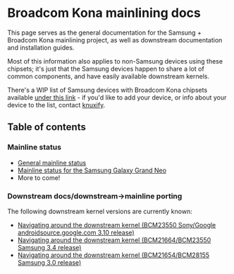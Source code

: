 # Broadcom Kona mainlining docs

This page serves as the general documentation for the Samsung + Broadcom Kona mainlining project, as well as downstream documentation and installation guides.

Most of this information also applies to non-Samsung devices using these chipsets; it's just that the Samsung devices happen to share a lot of common components, and have easily available downstream kernels.

There's a WIP list of Samsung devices with Broadcom Kona chipsets available [under this link](https://docs.google.com/spreadsheets/d/1NioX9a2vgbEcO_Zs9COUFO-n3a2Rqf1JWWU1cfsktLM/edit?usp=sharing) - if you'd like to add your device, or info about your device to the list, contact [knuxify](https://tilde.town/~knuxify).

## Table of contents

### Mainline status

- [General mainline status](mainline/status.md)
- [Mainline status for the Samsung Galaxy Grand Neo](mainline/status-baffinlite.md)
- More to come!

### Downstream docs/downstream->mainline porting

The following downstream kernel versions are currently known:

- [Navigating around the downstream kernel (BCM23550 Sony/Google androidsource.google.com 3.10 release)](downstream/layout-3.10.md)
- [Navigating around the downstream kernel (BCM21664/BCM23550 Samsung 3.4 release)](downstream/layout-3.4.md)
- [Navigating around the downstream kernel (BCM21654/BCM28155 Samsung 3.0 release)](downstream/layout-3.0.md)
